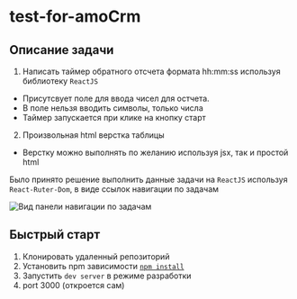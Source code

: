 # test-for-amoCrm

## Описание задачи

1. Написать таймер обратного отсчета формата hh:mm:ss используя библиотеку `ReactJS`
  - Присутсвует поле для ввода чисел для остчета.
  - В поле нельзя вводить символы, только числа
  - Таймер запускается при клике на кнопку старт

2. Произвольная html верстка таблицы 
  - Верстку можно выполнять по желанию используя jsx, так и простой html

  Было принято решение выполнить данные задачи на `ReactJS` используя `React-Ruter-Dom`, в виде ссылок навигации по задачам
  
  
 ![Вид панели навигации по задачам](./public/img/screenshots/nav-panel.png)

## Быстрый старт

1. Клонировать удаленный репозиторий
2. Установить npm зависимости [`npm install`](https://docs.npmjs.com/cli/install)
3. Запустить `dev server` в режиме разработки
4. port 3000 (откроется сам)

   


